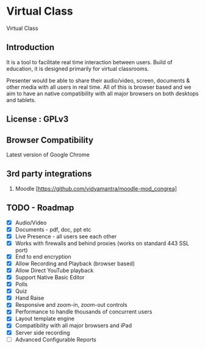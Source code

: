 # Virtual Class
Virtual Class

## Introduction
It is a tool to facilitate real time interaction between users. Build of education, it is designed primarily for virtual classrooms.

Presenter would be able to share their audio/video, screen, documents & other media with all users in real time. All of this is browser based and we aim to have an native compatibility with all major browsers on both desktops and tablets.

## License : GPLv3

## Browser Compatibility
Latest version of Google Chrome

## 3rd party integrations
1) Moodle [https://github.com/vidyamantra/moodle-mod_congrea]

## TODO - Roadmap
- [x] Audio/Video
- [x] Documents - pdf, doc, ppt etc
- [x] Live Presence - all users see each other 
- [x] Works with firewalls and behind proxies (works on standard 443 SSL port)
- [x] End to end encryption
- [x] Allow Recording and Playback (browser based)
- [x] Allow Direct YouTube playback
- [x] Support Native Basic Editor
- [x] Polls
- [x] Quiz
- [x] Hand Raise
- [x] Responsive and zoom-in, zoom-out controls
- [x] Performance to handle thousands of concurrent users
- [x] Layout template engine
- [x] Compatibility with all major browsers and iPad
- [X] Server side recording
- [ ] Advanced Configurable Reports
